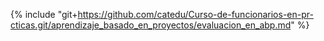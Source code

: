 {% include "git+https://github.com/catedu/Curso-de-funcionarios-en-pr-cticas.git/aprendizaje_basado_en_proyectos/evaluacion_en_abp.md" %}